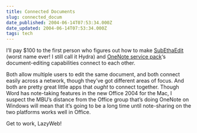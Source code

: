 ```yaml
---
title: Connected Documents
slug: connected_docum
date_published: 2004-06-14T07:53:34.000Z
date_updated: 2004-06-14T07:53:34.000Z
tags: tech
---
```


I’ll pay $100 to the first person who figures out how to make [SubEthaEdit](http://www.codingmonkeys.de/subethaedit/) (worst name ever! I still call it Hydra) and [OneNote service pack](http://www.microsoft.com/office/onenote/prodinfo/sp1/default.mspx)‘s document-editing capabilities connect to each other.

Both allow multiple users to edit the same document, and both connect easily across a network, though they’ve got different areas of focus. And both are pretty great little apps that *ought* to connect together. Though Word has note-taking features in the new Office 2004 for the Mac, I suspect the MBU’s distance from the Office group that’s doing OneNote on Windows will mean that it’s going to be a long time until note-sharing on the two platforms works well in Office.

Get to work, LazyWeb!

